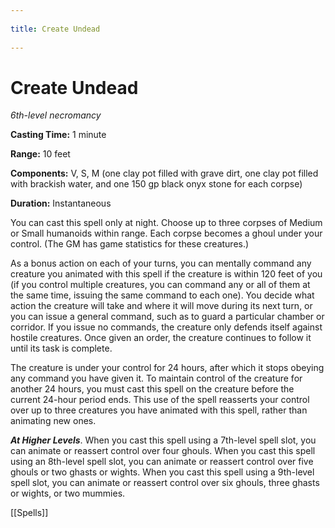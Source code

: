 --- 
title: Create Undead 
---
# Create Undead

*6th-level necromancy*

**Casting Time:** 1 minute

**Range:** 10 feet

**Components:** V, S, M (one clay pot filled with grave dirt, one clay pot filled with brackish water, and one 150 gp black onyx stone for each corpse)

**Duration:** Instantaneous

You can cast this spell only at night. Choose up to three corpses of Medium or Small humanoids within range. Each corpse becomes a ghoul under your control. (The GM has game statistics for these creatures.)

As a bonus action on each of your turns, you can mentally command any creature you animated with this spell if the creature is within 120 feet of you (if you control multiple creatures, you can command any or all of them at the same time, issuing the same command to each one). You decide what action the creature will take and where it will move during its next turn, or you can issue a general command, such as to guard a particular chamber or corridor. If you issue no commands, the creature only defends itself against hostile creatures. Once given an order, the creature continues to follow it until its task is complete.

The creature is under your control for 24 hours, after which it stops obeying any command you have given it. To maintain control of the creature for another 24 hours, you must cast this spell on the creature before the current 24-hour period ends. This use of the spell reasserts your control over up to three creatures you have animated with this spell, rather than animating new ones.

***At Higher Levels***. When you cast this spell using a 7th-level spell slot, you can animate or reassert control over four ghouls. When you cast this spell using an 8th-level spell slot, you can animate or reassert control over five ghouls or two ghasts or wights. When you cast this spell using a 9th-level spell slot, you can animate or reassert control over six ghouls, three ghasts or wights, or two mummies.


[[Spells]]
